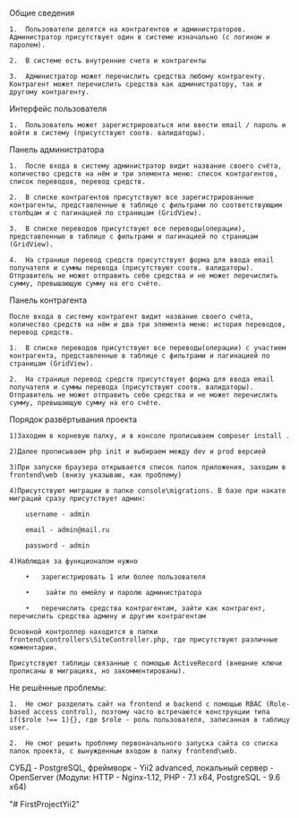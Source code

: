Общие сведения

    1.	Пользователи делятся на контрагентов и администраторов. Администратор присутствует один в системе изначально (с логином и паролем).	
    
    2.	В системе есть внутренние счета и контрагенты
    
    3.	Администратор может перечислить средства любому контрагенту. Контрагент может перечислить средства как администратору, так и другому контрагенту.

Интерфейс пользователя

    1.	Пользователь может зарегистрироваться или ввести email / пароль и войти в систему (присутствуют соотв. валидаторы).

Панель администратора

    1.	После входа в систему администратор видит название своего счёта, количество средств на нём и три элемента меню: список контрагентов, список переводов, перевод средств. 
    
    2.	В списке контрагентов присутствуют все зарегистрированные контрагенты, представленные в таблице с фильтрами по соответствующим столбцам и с пагинацией по страницам (GridView).
    
    3.	В списке переводов присутствуют все переводы(операции), представленные в таблице с фильтрами и пагинацией по страницам (GridView).
    
    4.	На странице перевод средств присутствует форма для ввода email получателя и суммы перевода (присутствуют соотв. валидаторы). Отправитель не может отправить себе средства и не может перечислить сумму, превышающую сумму на его счёте.
    
Панель контрагента

    После входа в систему контрагент видит название своего счёта, количество средств на нём и два три элемента меню: история переводов, перевод средств.
    
    1.	В списке переводов присутствуют все переводы(операции) с участием контрагента, представленные в таблице с фильтрами и пагинацией по страницам (GridView).
    
    2.	На странице перевод средств присутствует форма для ввода email получателя и суммы перевода (присутствуют соотв. валидаторы). Отправитель не может отправить себе средства и не может перечислить сумму, превышающую сумму на его счёте.
    
Порядок развёртывания проекта

    1)Заходим в корневую папку, и в консоле прописываем composer install .
    
    2)Далее прописываем php init и выбираем между dev и prod версией
    
    3)При запуске браузера открывается список папок приложения, заходим в frontend\web (внизу указываю, как проблему)
    
    4)Присутствуют миграции в папке console\migrations. В базе при накате миграций сразу присутствует админ:
    
        username - admin
        
        email - admin@mail.ru
        
        password - admin
        
    4)Наблюдая за функционалом нужно 
    
        •	зарегистрировать 1 или более пользователя
        
        •	 зайти по емейлу и паролю администратора 
        
        •	перечислить средства контрагентам, зайти как контрагент, перечислить средства админу и другим контрагентам
        
    Основной контроллер находится в папки frontend\controllers\SiteController.php, где присутствуют различные комментарии. 
    
    Присутствуют таблицы связанные с помощью ActiveRecord (внешние ключи прописаны в миграциях, но закомментированы). 
    
Не решённые проблемы: 

    1.	Не смог разделить сайт на frontend и backend с помощью RBAC (Role-based access control), поэтому часто встречаются конструкции типа if($role !== 1){}, где $role - роль пользователя, записанная в таблицу user. 
    
    2.	Не смог решить проблему первоначального запуска сайта со списка папок проекта, с вынужденным входом в папку frontend\web.

СУБД - PostgreSQL, фреймворк - Yii2 advanced, локальный сервер - OpenServer (Модули: HTTP - Nginx-1.12, PHP - 7.1 x64, PostgreSQL - 9.6 x64)




"# FirstProjectYii2" 
